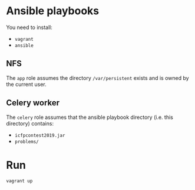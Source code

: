 # Ansible playbooks

You need to install:

* `vagrant`
* `ansible`

## NFS

The `app` role assumes the directory `/var/persistent` exists and is
owned by the current user.

## Celery worker

The `celery` role assumes that the ansible playbook directory (i.e. this
directory) contains:

* `icfpcontest2019.jar`
* `problems/`

# Run

```
vagrant up
```
